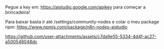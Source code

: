 Pegue a key em: https://aistudio.google.com/apikey para começar a brincadeira!

Para baixar basta ir até /settings/community-nodes e colar o meu package npm: https://www.npmjs.com/package/n8n-nodes-aistudio


https://github.com/user-attachments/assets/c7da9e55-5334-4d4f-ac27-a500546048dc


